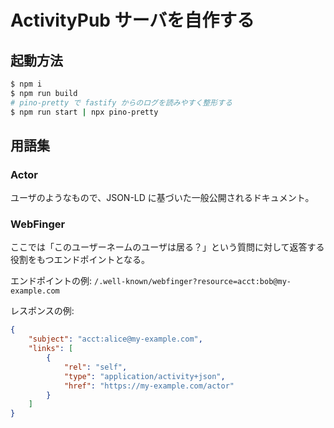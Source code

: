 # ActivityPub サーバを自作する

## 起動方法

```bash
$ npm i
$ npm run build
# pino-pretty で fastify からのログを読みやすく整形する
$ npm run start | npx pino-pretty
```

## 用語集

### Actor

ユーザのようなもので、JSON-LD に基づいた一般公開されるドキュメント。

### WebFinger

ここでは「このユーザーネームのユーザは居る？」という質問に対して返答する役割をもつエンドポイントとなる。

エンドポイントの例: `/.well-known/webfinger?resource=acct:bob@my-example.com`

レスポンスの例:

```json
{
    "subject": "acct:alice@my-example.com",
    "links": [
        {
            "rel": "self",
            "type": "application/activity+json",
            "href": "https://my-example.com/actor"
        }
    ]
}
```
